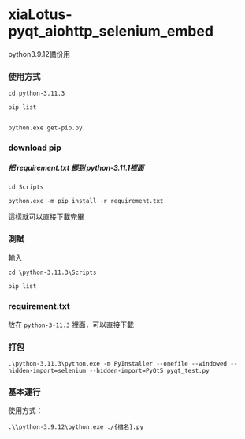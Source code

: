# xiaLotus-pyqt_aiohttp_selenium_embed
python3.9.12備份用


### 使用方式

```bash=
cd python-3.11.3

pip list


python.exe get-pip.py
```

### download pip

##### 把 requirement.txt 挪到 python-3.11.1裡面


```bash=
cd Scripts

python.exe -m pip install -r requirement.txt
```

這樣就可以直接下載完畢

### 測試
輸入
```bash=
cd \python-3.11.3\Scripts

pip list
```


### requirement.txt
放在 `python-3-11.3` 裡面，可以直接下載


### 打包

```bash=
.\python-3.11.3\python.exe -m PyInstaller --onefile --windowed --hidden-import=selenium --hidden-import=PyQt5 pyqt_test.py
```

### 基本運行
使用方式：

```bash=
.\\python-3.9.12\python.exe ./{檔名}.py
```